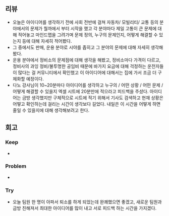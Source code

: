 ## 리뷰

- 오늘은 아이디어를 생각하기 전에 사회 전반에 걸쳐 자동차/ 모빌리티/ 교통 등의 분야에서의 문제가 뭘까에서 부터 시작을 했고 각 분야마다 제일 고통이 큰 문제에 대해 적어놓고 마인드맵을 그려가며 문제 정의, 누구의 문제인지, 어떻게 해결할 수 있는지 등에 대해 자세히 적어봤다.
- 그 중에서도 판매, 운용 분야로 시야를 좁히고 그 분야의 문제에 대해 자세히 생각해봤다.
- 운용 분야에서 정비소의 문제점에 대해 생각을 해봤고, 정비소마다 가격이 다르고, 정비사의 과잉 정비/불투명한 공임비 때문에 바가지 요금에 대해 걱정하는 운전자들이 많다는 걸 커뮤니티에서 확인했고 이 아이디어에 대해서는 집에 가서 조금 더 구체화할 예정이다.
- 다노 강사님이 10~20분마다 아이디어를 생각하고 누구의 / 어떤 상황 / 어떤 문제 / 어떻게 해결할 수 있을지 엑셀 시트에 20분만에 적으라고 피드백을 주셨다. 아이디어는 금방 생각했지만 구체적으로 시트에 적기 위해서 기사도 검색하고 현재 상황은 어떻고 확인하는데 걸리는 시간이 생각보다 길었다. 내일은 이 시간을 어떻게 하면 줄일 수 있을지에 대해 생각해보려고 한다.

## 회고
### Keep
- 

### Problem
- 

### Try
- 오늘 팀원 한 명이 아파서 퇴소를 하게 되었는데 완쾌했으면 좋겠고, 새로운 팀원과 금방 친해져서 최대한 아이디어를 많이 내고 서로 피드백 하는 시간을 가지겠다.
